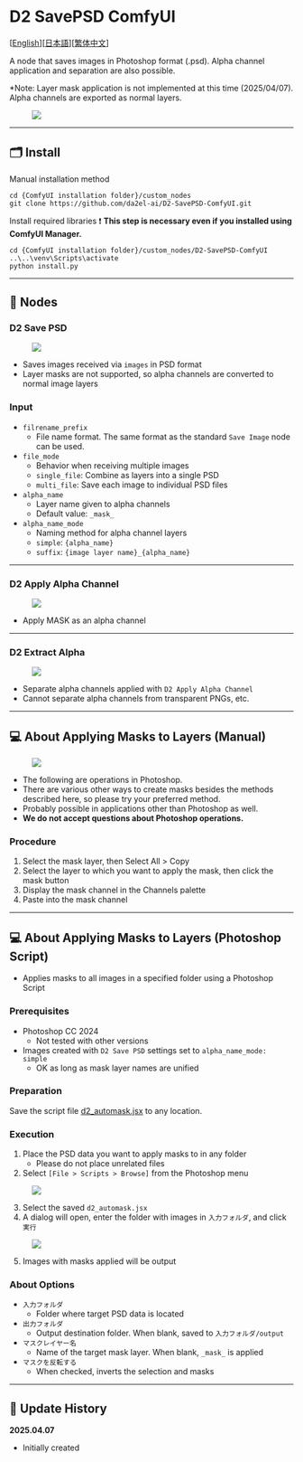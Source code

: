 # D2 SavePSD ComfyUI

[<a href="README_en.md">English</a>][<a href="README.md">日本語</a>][<a href="README_zh.md">繁体中文</a>]

A node that saves images in Photoshop format (.psd).
Alpha channel application and separation are also possible.

*Note: Layer mask application is not implemented at this time (2025/04/07).
Alpha channels are exported as normal layers.

<figure>
<img src="img/about.png">
</figure>


---

## :card_index_dividers: Install

Manual installation method

```shell
cd {ComfyUI installation folder}/custom_nodes
git clone https://github.com/da2el-ai/D2-SavePSD-ComfyUI.git
```

Install required libraries
:exclamation: **This step is necessary even if you installed using ComfyUI Manager.**

```shell
cd {ComfyUI installation folder}/custom_nodes/D2-SavePSD-ComfyUI
..\..\venv\Scripts\activate
python install.py
```



---

## :tomato: Nodes

### D2 Save PSD

<figure>
<img src="img/save-psd.png">
</figure>

- Saves images received via `images` in PSD format
- Layer masks are not supported, so alpha channels are converted to normal image layers

### Input

- `filrename_prefix`
  - File name format. The same format as the standard `Save Image` node can be used.
- `file_mode`
  - Behavior when receiving multiple images
  - `single_file`: Combine as layers into a single PSD
  - `multi_file`: Save each image to individual PSD files
- `alpha_name`
  - Layer name given to alpha channels
  - Default value: `_mask_`
- `alpha_name_mode`
  - Naming method for alpha channel layers
  - `simple`: `{alpha_name}`
  - `suffix`: `{image layer name}_{alpha_name}`

---

### D2 Apply Alpha Channel

<figure>
<img src="img/apply-alpha.png">
</figure>

- Apply MASK as an alpha channel


---

### D2 Extract Alpha

<figure>
<img src="img/extract-alpha.png">
</figure>

- Separate alpha channels applied with `D2 Apply Alpha Channel`
- Cannot separate alpha channels from transparent PNGs, etc.



---

## :computer: About Applying Masks to Layers (Manual)

<figure>
<img src="img/use_mask_manual_2.png">
</figure>

- The following are operations in Photoshop.
- There are various other ways to create masks besides the methods described here, so please try your preferred method.
- Probably possible in applications other than Photoshop as well.
- **We do not accept questions about Photoshop operations.**

### Procedure

1. Select the mask layer, then Select All > Copy
2. Select the layer to which you want to apply the mask, then click the mask button
3. Display the mask channel in the Channels palette
4. Paste into the mask channel

---

## :computer: About Applying Masks to Layers (Photoshop Script)

- Applies masks to all images in a specified folder using a Photoshop Script

### Prerequisites

- Photoshop CC 2024
  - Not tested with other versions
- Images created with `D2 Save PSD` settings set to `alpha_name_mode: simple`
  - OK as long as mask layer names are unified

### Preparation

Save the script file <a href="./Photoshop script/d2_automask.jsx" target="_blank">d2_automask.jsx</a> to any location.

### Execution

1. Place the PSD data you want to apply masks to in any folder
   - Please do not place unrelated files
2. Select `[File > Scripts > Browse]` from the Photoshop menu

<figure>
<img src="img/use_mask_script_1.png">
</figure>

3. Select the saved `d2_automask.jsx`
4. A dialog will open, enter the folder with images in `入力フォルダ`, and click `実行`

<figure>
<img src="img/use_mask_script_2.png">
</figure>

5. Images with masks applied will be output

### About Options

- `入力フォルダ`
  - Folder where target PSD data is located
- `出力フォルダ`
  - Output destination folder. When blank, saved to `入力フォルダ/output`
- `マスクレイヤー名`
  - Name of the target mask layer. When blank, `_mask_` is applied
- `マスクを反転する`
  - When checked, inverts the selection and masks



---

## :blossom: Update History

**2025.04.07**

- Initially created